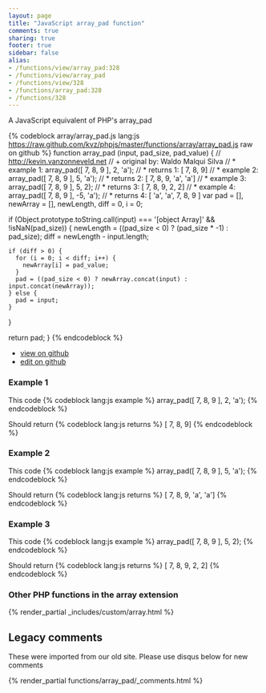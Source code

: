 ```yaml
---
layout: page
title: "JavaScript array_pad function"
comments: true
sharing: true
footer: true
sidebar: false
alias:
- /functions/view/array_pad:328
- /functions/view/array_pad
- /functions/view/328
- /functions/array_pad:328
- /functions/328
---
```

<!-- Generated by Rakefile:build -->
A JavaScript equivalent of PHP's array_pad

{% codeblock array/array_pad.js lang:js https://raw.github.com/kvz/phpjs/master/functions/array/array_pad.js raw on github %}
function array_pad (input, pad_size, pad_value) {
  // http://kevin.vanzonneveld.net
  // +   original by: Waldo Malqui Silva
  // *     example 1: array_pad([ 7, 8, 9 ], 2, 'a');
  // *     returns 1: [ 7, 8, 9]
  // *     example 2: array_pad([ 7, 8, 9 ], 5, 'a');
  // *     returns 2: [ 7, 8, 9, 'a', 'a']
  // *     example 3: array_pad([ 7, 8, 9 ], 5, 2);
  // *     returns 3: [ 7, 8, 9, 2, 2]
  // *     example 4: array_pad([ 7, 8, 9 ], -5, 'a');
  // *     returns 4: [ 'a', 'a', 7, 8, 9 ]
  var pad = [],
    newArray = [],
    newLength,
    diff = 0,
    i = 0;

  if (Object.prototype.toString.call(input) === '[object Array]' && !isNaN(pad_size)) {
    newLength = ((pad_size < 0) ? (pad_size * -1) : pad_size);
    diff = newLength - input.length;

    if (diff > 0) {
      for (i = 0; i < diff; i++) {
        newArray[i] = pad_value;
      }
      pad = ((pad_size < 0) ? newArray.concat(input) : input.concat(newArray));
    } else {
      pad = input;
    }
  }

  return pad;
}
{% endcodeblock %}

 - [view on github](https://github.com/kvz/phpjs/blob/master/functions/array/array_pad.js)
 - [edit on github](https://github.com/kvz/phpjs/edit/master/functions/array/array_pad.js)

### Example 1
This code
{% codeblock lang:js example %}
array_pad([ 7, 8, 9 ], 2, 'a');
{% endcodeblock %}

Should return
{% codeblock lang:js returns %}
[ 7, 8, 9]
{% endcodeblock %}

### Example 2
This code
{% codeblock lang:js example %}
array_pad([ 7, 8, 9 ], 5, 'a');
{% endcodeblock %}

Should return
{% codeblock lang:js returns %}
[ 7, 8, 9, 'a', 'a']
{% endcodeblock %}

### Example 3
This code
{% codeblock lang:js example %}
array_pad([ 7, 8, 9 ], 5, 2);
{% endcodeblock %}

Should return
{% codeblock lang:js returns %}
[ 7, 8, 9, 2, 2]
{% endcodeblock %}


### Other PHP functions in the array extension
{% render_partial _includes/custom/array.html %}
## Legacy comments
These were imported from our old site. Please use disqus below for new comments
<div style="overflow-y: scroll; max-height: 500px;">
{% render_partial functions/array_pad/_comments.html %}
</div>

